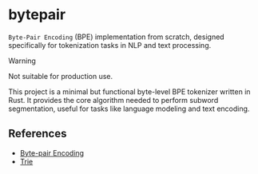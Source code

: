 # bytepair

`Byte-Pair Encoding` (BPE) implementation from scratch, designed specifically for tokenization tasks 
in NLP and text processing.

> [!WARNING]
> Not suitable for production use.

This project is a minimal but functional byte-level BPE tokenizer written in Rust. It provides the 
core algorithm needed to perform subword segmentation, useful for tasks like language modeling and 
text encoding.

## References
- [Byte-pair Encoding](https://en.wikipedia.org/wiki/Byte-pair_encoding)
- [Trie](https://en.wikipedia.org/wiki/Trie)
